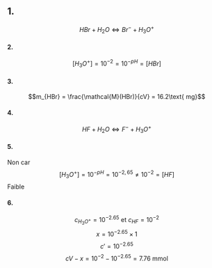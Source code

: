 ## 1.
$$HBr + H_{2}O \Leftrightarrow Br^{-} + H_{3}O^{+}$$
#### 2.
$$[H_{3}O^{+}] = 10^{-2} = 10^{-pH} = [HBr]$$
#### 3.
$$m_{HBr} = \frac{\mathcal{M}(HBr)}{cV} = 16.2\text{ mg}$$

#### 4.
$$HF + H_{2}O \Leftrightarrow F^{-} + H_{3}O^{+}$$

#### 5.
Non car 
$$[H_{3}O^{+}] = 10^{-pH}= 10^{-2,65} \neq 10^{-2} = [HF]$$
Faible
#### 6.
$$c_{H_{3}O^{+}} = 10^{-2.65} \text{ et } c_{HF} = 10^{-2}$$
$$x = 10^{-2.65}\times 1 $$
$$c' = 10^{-2.65}$$
$$cV-x = 10^{-2} - 10^{-2.65} = 7.76 \text{ mmol}$$
